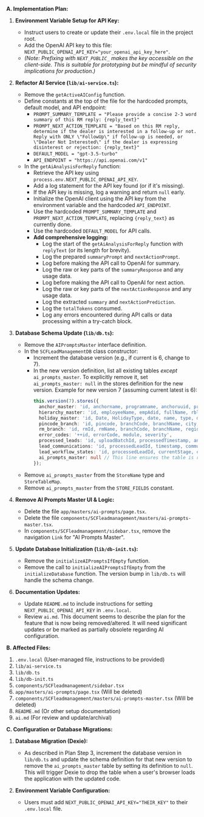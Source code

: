 **A. Implementation Plan:**

1.  **Environment Variable Setup for API Key:**
    *   Instruct users to create or update their `.env.local` file in the project root.
    *   Add the OpenAI API key to this file: `NEXT_PUBLIC_OPENAI_API_KEY="your_openai_api_key_here"`.
    *   *(Note: Prefixing with `NEXT_PUBLIC_` makes the key accessible on the client-side. This is suitable for prototyping but be mindful of security implications for production.)*

2.  **Refactor AI Service (`lib/ai-service.ts`):**
    *   Remove the `getActiveAIConfig` function.
    *   Define constants at the top of the file for the hardcoded prompts, default model, and API endpoint:
        *   `PROMPT_SUMMARY_TEMPLATE = "Please provide a concise 2-3 word summary of this RM reply: {reply_text}"`
        *   `PROMPT_NEXT_ACTION_TEMPLATE = "Based on this RM reply, determine if the dealer is interested in a follow-up or not. Reply with ONLY \"FollowUp\" if follow-up is needed, or \"Dealer Not Interested\" if the dealer is expressing disinterest or rejection: {reply_text}"`
        *   `DEFAULT_MODEL = "gpt-3.5-turbo"`
        *   `API_ENDPOINT = "https://api.openai.com/v1"`
    *   In the `getAiAnalysisForReply` function:
        *   Retrieve the API key using `process.env.NEXT_PUBLIC_OPENAI_API_KEY`.
        *   Add a log statement for the API key found (or if it's missing).
        *   If the API key is missing, log a warning and return `null` early.
        *   Initialize the OpenAI client using the API key from the environment variable and the hardcoded `API_ENDPOINT`.
        *   Use the hardcoded `PROMPT_SUMMARY_TEMPLATE` and `PROMPT_NEXT_ACTION_TEMPLATE`, replacing `{reply_text}` as currently done.
        *   Use the hardcoded `DEFAULT_MODEL` for API calls.
        *   **Add comprehensive logging:**
            *   Log the start of the `getAiAnalysisForReply` function with `replyText` (or its length for brevity).
            *   Log the prepared `summaryPrompt` and `nextActionPrompt`.
            *   Log before making the API call to OpenAI for summary.
            *   Log the raw or key parts of the `summaryResponse` and any usage data.
            *   Log before making the API call to OpenAI for next action.
            *   Log the raw or key parts of the `nextActionResponse` and any usage data.
            *   Log the extracted `summary` and `nextActionPrediction`.
            *   Log the `totalTokens` consumed.
            *   Log any errors encountered during API calls or data processing within a try-catch block.

3.  **Database Schema Update (`lib/db.ts`):**
    *   Remove the `AIPromptsMaster` interface definition.
    *   In the `SCFLeadManagementDB` class constructor:
        *   Increment the database version (e.g., if current is 6, change to 7).
        *   In the new version definition, list all existing tables *except* `ai_prompts_master`. To explicitly remove it, set `ai_prompts_master: null` in the stores definition for the new version.
            Example for new version 7 (assuming current latest is 6):
            ```typescript
            this.version(7).stores({
              anchor_master: 'id, anchorname, programname, anchoruuid, programuuid, segment, PSMName, PSMADID',
              hierarchy_master: 'id, employeeName, empAdid, fullName, rblAdid, rblName, region, zhAdid, zhName',
              holiday_master: 'id, Date, HolidayType, date, name, type, description',
              pincode_branch: 'id, pincode, branchCode, branchName, city, state, region, active',
              rm_branch: 'id, rmId, rmName, branchCode, branchName, region, role, active',
              error_codes: '++id, errorCode, module, severity',
              processed_leads: 'id, uploadBatchId, processedTimestamp, anchorNameSelected, programNameSelected, assignedRmAdid, assignmentStatus, errorCode',
              lead_communications: 'id, processedLeadId, timestamp, communicationType, senderType, senderAdidOrEmail', // Ensure this matches the latest definition of lead_communications
              lead_workflow_states: 'id, processedLeadId, currentStage, currentAssigneeAdid, currentAssigneeType, nextFollowUpTimestamp, updatedAt',
              ai_prompts_master: null // This line ensures the table is removed on upgrade
            });
            ```
    *   Remove `ai_prompts_master` from the `StoreName` type and `StoreTableMap`.
    *   Remove `ai_prompts_master` from the `STORE_FIELDS` constant.

4.  **Remove AI Prompts Master UI & Logic:**
    *   Delete the file `app/masters/ai-prompts/page.tsx`.
    *   Delete the file `components/SCFleadmanagement/masters/ai-prompts-master.tsx`.
    *   In `components/SCFleadmanagement/sidebar.tsx`, remove the navigation `Link` for "AI Prompts Master".

5.  **Update Database Initialization (`lib/db-init.ts`):**
    *   Remove the `initializeAIPromptsIfEmpty` function.
    *   Remove the call to `initializeAIPromptsIfEmpty` from the `initializeDatabase` function. The version bump in `lib/db.ts` will handle the schema change.

6.  **Documentation Updates:**
    *   Update `README.md` to include instructions for setting `NEXT_PUBLIC_OPENAI_API_KEY` in `.env.local`.
    *   Review `ai.md`. This document seems to describe the plan for the feature that is now being removed/altered. It will need significant updates or be marked as partially obsolete regarding AI configuration.

**B. Affected Files:**

1.  `.env.local` (User-managed file, instructions to be provided)
2.  `lib/ai-service.ts`
3.  `lib/db.ts`
4.  `lib/db-init.ts`
5.  `components/SCFleadmanagement/sidebar.tsx`
6.  `app/masters/ai-prompts/page.tsx` (Will be deleted)
7.  `components/SCFleadmanagement/masters/ai-prompts-master.tsx` (Will be deleted)
8.  `README.md` (Or other setup documentation)
9.  `ai.md` (For review and update/archival)

**C. Configuration or Database Migrations:**

1.  **Database Migration (Dexie):**
    *   As described in Plan Step 3, increment the database version in `lib/db.ts` and update the schema definition for that new version to remove the `ai_prompts_master` table by setting its definition to `null`. This will trigger Dexie to drop the table when a user's browser loads the application with the updated code.

2.  **Environment Variable Configuration:**
    *   Users must add `NEXT_PUBLIC_OPENAI_API_KEY="THEIR_KEY"` to their `.env.local` file.